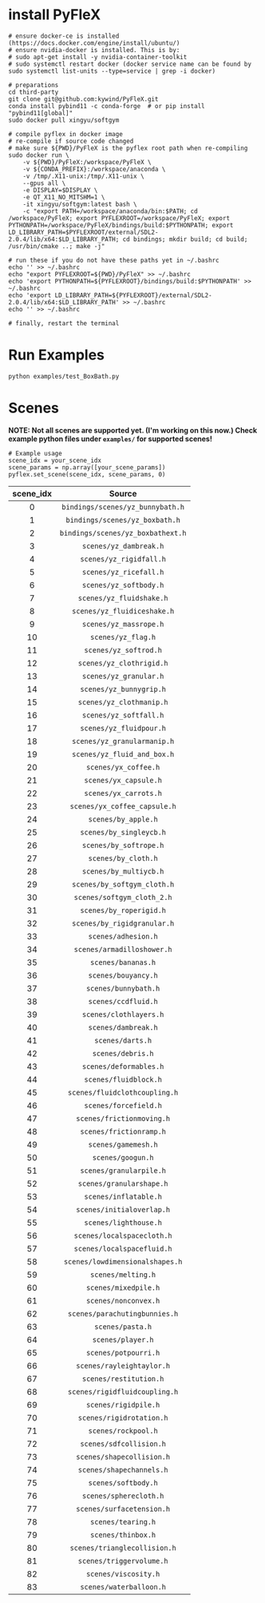 # install PyFleX

```
# ensure docker-ce is installed (https://docs.docker.com/engine/install/ubuntu/)
# ensure nvidia-docker is installed. This is by:
# sudo apt-get install -y nvidia-container-toolkit
# sudo systemctl restart docker (docker service name can be found by sudo systemctl list-units --type=service | grep -i docker)

# preparations
cd third-party
git clone git@github.com:kywind/PyFleX.git
conda install pybind11 -c conda-forge  # or pip install "pybind11[global]"
sudo docker pull xingyu/softgym

# compile pyflex in docker image
# re-compile if source code changed
# make sure ${PWD}/PyFleX is the pyflex root path when re-compiling
sudo docker run \
    -v ${PWD}/PyFleX:/workspace/PyFleX \
    -v ${CONDA_PREFIX}:/workspace/anaconda \
    -v /tmp/.X11-unix:/tmp/.X11-unix \
    --gpus all \
    -e DISPLAY=$DISPLAY \
    -e QT_X11_NO_MITSHM=1 \
    -it xingyu/softgym:latest bash \
    -c "export PATH=/workspace/anaconda/bin:$PATH; cd /workspace/PyFleX; export PYFLEXROOT=/workspace/PyFleX; export PYTHONPATH=/workspace/PyFleX/bindings/build:$PYTHONPATH; export LD_LIBRARY_PATH=$PYFLEXROOT/external/SDL2-2.0.4/lib/x64:$LD_LIBRARY_PATH; cd bindings; mkdir build; cd build; /usr/bin/cmake ..; make -j"

# run these if you do not have these paths yet in ~/.bashrc
echo '' >> ~/.bashrc
echo "export PYFLEXROOT=${PWD}/PyFleX" >> ~/.bashrc
echo 'export PYTHONPATH=${PYFLEXROOT}/bindings/build:$PYTHONPATH' >> ~/.bashrc
echo 'export LD_LIBRARY_PATH=${PYFLEXROOT}/external/SDL2-2.0.4/lib/x64:$LD_LIBRARY_PATH' >> ~/.bashrc
echo '' >> ~/.bashrc

# finally, restart the terminal
```

# Run Examples
```
python examples/test_BoxBath.py
```

# Scenes
**NOTE: Not all scenes are supported yet. (I'm working on this now.) Check example python files under ```examples/``` for supported scenes!**
```
# Example usage
scene_idx = your_scene_idx
scene_params = np.array([your_scene_params])
pyflex.set_scene(scene_idx, scene_params, 0)
```

| scene_idx | Source |
|:-----------:|:-------:|
|  0 | ```bindings/scenes/yz_bunnybath.h``` |
|  1 | ```bindings/scenes/yz_boxbath.h``` |
|  2 |  ```bindings/scenes/yz_boxbathext.h``` |
|  3 | ```scenes/yz_dambreak.h``` |
|  4 | ```scenes/yz_rigidfall.h``` |
|  5 | ```scenes/yz_ricefall.h``` |
|  6 | ```scenes/yz_softbody.h``` |
|  7 | ```scenes/yz_fluidshake.h``` |
|  8 | ```scenes/yz_fluidiceshake.h``` |
|  9 | ```scenes/yz_massrope.h``` |
| 10 | ```scenes/yz_flag.h``` |
| 11 | ```scenes/yz_softrod.h``` |
| 12 | ```scenes/yz_clothrigid.h``` |
| 13 | ```scenes/yz_granular.h``` |
| 14 | ```scenes/yz_bunnygrip.h``` |
| 15 | ```scenes/yz_clothmanip.h``` |
| 16 | ```scenes/yz_softfall.h``` |
| 17 | ```scenes/yz_fluidpour.h``` |
| 18 | ```scenes/yz_granularmanip.h``` |
| 19 | ```scenes/yz_fluid_and_box.h``` |
| 20 | ```scenes/yx_coffee.h``` |
| 21 | ```scenes/yx_capsule.h``` |
| 22 | ```scenes/yx_carrots.h``` |
| 23 | ```scenes/yx_coffee_capsule.h``` |
| 24 | ```scenes/by_apple.h``` |
| 25 | ```scenes/by_singleycb.h``` |
| 26 | ```scenes/by_softrope.h``` |
| 27 | ```scenes/by_cloth.h``` |
| 28 | ```scenes/by_multiycb.h``` |
| 29 | ```scenes/by_softgym_cloth.h``` |
| 30 | ```scenes/softgym_cloth_2.h``` |
| 31 | ```scenes/by_roperigid.h``` |
| 32 | ```scenes/by_rigidgranular.h``` |
| 33 | ```scenes/adhesion.h``` |
| 34 | ```scenes/armadilloshower.h```  |
| 35 | ```scenes/bananas.h``` |
| 36 | ```scenes/bouyancy.h``` |
| 37 | ```scenes/bunnybath.h``` |
| 38 | ```scenes/ccdfluid.h``` |
| 39 | ```scenes/clothlayers.h```  |
| 40 | ```scenes/dambreak.h``` |
| 41 | ```scenes/darts.h``` |
| 42 | ```scenes/debris.h``` |
| 43 | ```scenes/deformables.h``` |
| 44 | ```scenes/fluidblock.h``` |
| 45 | ```scenes/fluidclothcoupling.h``` |
| 46 | ```scenes/forcefield.h``` |
| 47 | ```scenes/frictionmoving.h```  |
| 48 | ```scenes/frictionramp.h``` |
| 49 | ```scenes/gamemesh.h``` |
| 50 | ```scenes/googun.h``` |
| 51 | ```scenes/granularpile.h``` |
| 52 | ```scenes/granularshape.h```  |
| 53 | ```scenes/inflatable.h``` |
| 54 | ```scenes/initialoverlap.h``` |
| 55 | ```scenes/lighthouse.h``` |
| 56 | ```scenes/localspacecloth.h``` |
| 57 | ```scenes/localspacefluid.h```  |
| 58 | ```scenes/lowdimensionalshapes.h``` |
| 59 | ```scenes/melting.h``` |
| 60 | ```scenes/mixedpile.h``` |
| 61 | ```scenes/nonconvex.h``` |
| 62 | ```scenes/parachutingbunnies.h```  |
| 63 | ```scenes/pasta.h``` |
| 64 | ```scenes/player.h``` |
| 65 | ```scenes/potpourri.h``` |
| 66 | ```scenes/rayleightaylor.h``` |
| 67 | ```scenes/restitution.h```  |
| 68 | ```scenes/rigidfluidcoupling.h``` |
| 69 | ```scenes/rigidpile.h``` |
| 70 | ```scenes/rigidrotation.h``` |
| 71 | ```scenes/rockpool.h``` |
| 72 | ```scenes/sdfcollision.h``` |
| 73 | ```scenes/shapecollision.h``` |
| 74 | ```scenes/shapechannels.h``` |
| 75 | ```scenes/softbody.h``` |
| 76 | ```scenes/spherecloth.h``` |
| 77 | ```scenes/surfacetension.h``` |
| 78 | ```scenes/tearing.h``` |
| 79 | ```scenes/thinbox.h``` |
| 80 | ```scenes/trianglecollision.h``` |
| 81 | ```scenes/triggervolume.h``` |
| 82 | ```scenes/viscosity.h```  |
| 83 | ```scenes/waterballoon.h``` |

